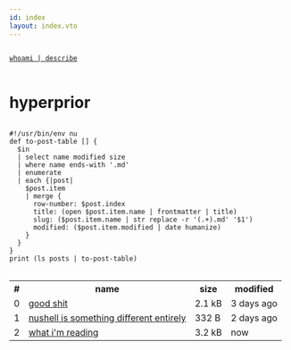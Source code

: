 ```yaml
---
id: index
layout: index.vto
---
```

<a href="/about">
<pre class="command-line" data-user="hyperprior">
<code class="language-bash">
whoami | describe
</code>
</pre>
</a>

<h1 class="site-title">hyperprior</h1>
<pre>
<code class="language-bash">
#!/usr/bin/env nu
def to-post-table [] {
  $in
  | select name modified size
  | where name ends-with '.md'
  | enumerate
  | each {|post|
    $post.item
    | merge {
      row-number: $post.index
      title: (open $post.item.name | frontmatter | title)
      slug: ($post.item.name | str replace -r '(.+).md' '$1')
      modified: ($post.item.modified | date humanize)
    }
  }
}
print (ls posts | to-post-table)
</code>
</pre>

<table class="shell-table">
      <tr>
        <th>#</th>
        <th>name</th>
        <th>size</th>
        <th>modified</th>
      </tr>
<tr><td>0</td>
  <td><a href="posts/good-shit" class="sh-link">good shit</td>
  <td>2.1 kB</td>
  <td>3 days ago</td></tr><tr><td>1</td>
  <td><a href="posts/nu-shell" class="sh-link">nushell is something different entirely</td>
  <td>332 B</td>
  <td>2 days ago</td></tr><tr><td>2</td>
  <td><a href="posts/what-im-reading" class="sh-link">what i'm reading</td>
  <td>3.2 kB</td>
  <td>now</td></tr>
</table>

